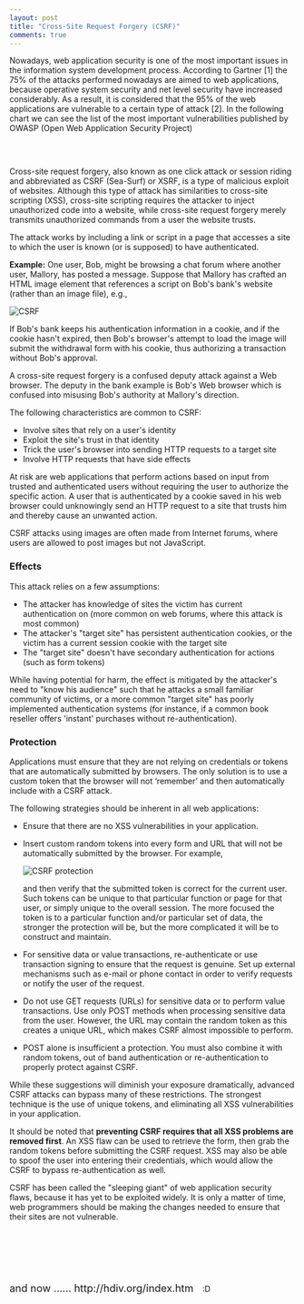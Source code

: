 ```yaml
---
layout: post
title: "Cross-Site Request Forgery (CSRF)"
comments: true
---
```

<p>Nowadays, web application security is one of the most important issues in the information system development process. According to Gartner [1] the 75% of the attacks performed nowadays are aimed to web applications, because operative system security and net level security have increased considerably. As a result, it is considered that the 95% of the web applications are vulnerable to a certain type of attack [2]. In the following chart we can see the list of the most important vulnerabilities published by OWASP (Open Web Application Security Project)</p>
<p>&nbsp;</p>
<p><img style="display: block; margin-left: auto; margin-right: auto;" src="/IMAGES/2013/02/687474703a2f2f7777772e686469762e6f72672f696d672f6769746875622f77696b692f63686170746572312f6f77617370746f7074656e2e706e67.png.jpgx" alt="" /></p>
<p>Cross-site request forgery, also known as one click attack or session riding and abbreviated as CSRF (Sea-Surf) or XSRF, is a type of malicious exploit of websites. Although this type of attack has similarities to cross-site scripting (XSS), cross-site scripting requires the attacker to inject unauthorized code into a website, while cross-site request forgery merely transmits unauthorized commands from a user the website trusts.</p>
<p>The attack works by including a link or script in a page that accesses a site to which the user is known (or is supposed) to have authenticated.</p>
<p><strong>Example:</strong> One user, Bob, might be browsing a chat forum where another user, Mallory, has posted a message. Suppose that Mallory has crafted an HTML image element that references a script on Bob's bank's website (rather than an image file), e.g.,</p>
<p><img src="https://a248.e.akamai.net/camo.github.com/20e9dda3c9c0cdcdb45cfe60a18b26c66b0799fb/687474703a2f2f7777772e686469762e6f72672f696d672f6769746875622f77696b692f63686170746572312f637372662e706e67" alt="CSRF" /></p>
<p>If Bob's bank keeps his authentication information in a cookie, and if the cookie hasn't expired, then Bob's browser's attempt to load the image will submit the withdrawal form with his cookie, thus authorizing a transaction without Bob's approval.</p>
<p>A cross-site request forgery is a confused deputy attack against a Web browser. The deputy in the bank example is Bob's Web browser which is confused into misusing Bob's authority at Mallory's direction.</p>
<p>The following characteristics are common to CSRF:</p>
<ul>
<li>Involve sites that rely on a user's identity</li>
<li>Exploit the site's trust in that identity</li>
<li>Trick the user's browser into sending HTTP requests to a target site</li>
<li>Involve HTTP requests that have side effects</li>
</ul>
<p>At risk are web applications that perform actions based on input from trusted and authenticated users without requiring the user to authorize the specific action. A user that is authenticated by a cookie saved in his web browser could unknowingly send an HTTP request to a site that trusts him and thereby cause an unwanted action.</p>
<p>CSRF attacks using images are often made from Internet forums, where users are allowed to post images but not JavaScript.</p>
<h3><strong>Effects</strong></h3>
<p>This attack relies on a few assumptions:</p>
<ul>
<li>The attacker has knowledge of sites the victim has current authentication on (more common on web forums, where this attack is most common)</li>
<li>The attacker's "target site" has persistent authentication cookies, or the victim has a current session cookie with the target site</li>
<li>The "target site" doesn't have secondary authentication for actions (such as form tokens)</li>
</ul>
<p>While having potential for harm, the effect is mitigated by the attacker's need to "know his audience" such that he attacks a small familiar community of victims, or a more common "target site" has poorly implemented authentication systems (for instance, if a common book reseller offers 'instant' purchases without re-authentication).</p>
<h3><strong>Protection</strong></h3>
<p>Applications must ensure that they are not relying on credentials or tokens that are automatically submitted by browsers. The only solution is to use a custom token that the browser will not &lsquo;remember&rsquo; and then automatically include with a CSRF attack.</p>
<p>The following strategies should be inherent in all web applications:</p>
<ul>
<li>Ensure that there are no XSS vulnerabilities in your application.</li>
<li>
<p>Insert custom random tokens into every form and URL that will not be automatically submitted by the browser. For example,</p>
<p><img src="https://a248.e.akamai.net/camo.github.com/422dd1448f4065d0eac9783fba22766c6f32b5e5/687474703a2f2f7777772e686469762e6f72672f696d672f6769746875622f77696b692f63686170746572312f637372662d70726f74656374696f6e2e706e67" alt="CSRF protection" /></p>
<p>and then verify that the submitted token is correct for the current user. Such tokens can be unique to that particular function or page for that user, or simply unique to the overall session. The more focused the token is to a particular function and/or particular set of data, the stronger the protection will be, but the more complicated it will be to construct and maintain.</p>
</li>
<li>
<p>For sensitive data or value transactions, re-authenticate or use transaction signing to ensure that the request is genuine. Set up external mechanisms such as e-mail or phone contact in order to verify requests or notify the user of the request.</p>
</li>
<li>
<p>Do not use GET requests (URLs) for sensitive data or to perform value transactions. Use only POST methods when processing sensitive data from the user. However, the URL may contain the random token as this creates a unique URL, which makes CSRF almost impossible to perform.</p>
</li>
<li>
<p>POST alone is insufficient a protection. You must also combine it with random tokens, out of band authentication or re-authentication to properly protect against CSRF.</p>
</li>
</ul>
<p>While these suggestions will diminish your exposure dramatically, advanced CSRF attacks can bypass many of these restrictions. The strongest technique is the use of unique tokens, and eliminating all XSS vulnerabilities in your application.</p>
<p>It should be noted that <strong>preventing CSRF requires that all XSS problems are removed first</strong>. An XSS flaw can be used to retrieve the form, then grab the random tokens before submitting the CSRF request. XSS may also be able to spoof the user into entering their credentials, which would allow the CSRF to bypass re-authentication as well.</p>
<p>CSRF has been called the "sleeping giant" of web application security flaws, because it has yet to be exploited widely. It is only a matter of time, web programmers should be making the changes needed to ensure that their sites are not vulnerable.</p>
<p>&nbsp;</p>
<p>&nbsp;</p>
<p>&nbsp;</p>
<p><span style="font-size: large;">and now ...... http://hdiv.org/index.htm</span>&nbsp;&nbsp;&nbsp; :D</p>

